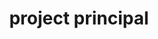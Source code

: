 ---
name: don alexander
title: project principal
quote: 'We work on some of the most monumental projects in the country. Collaborating with our industry’s top professionals, including our own Merritt team, is deeply rewarding.'
details: >-
  A nine-year veteran of Merritt, Don Alexander brings a passion for design and
  architecture to work every day. Prior to joining Merritt, Don owned and
  operated Falls Lumber and Millwork, a high-end architectural millwork firm. His
  personal knowledge of both the craft and business side of woodworking make him
  an ideal ally for both his clients and Merritt.



  Don oversees an exceptional team of project managers, project engineers, field
  installation managers and project coordinating staff. Together they provide
  comprehensive project direction and solutions for Merritt’s clients who include
  the most discerning general contractors, architects, designers and homeowners
  anywhere.



  Don sits on the Advisory Board for the University of Akron’s Interior School of
  Design and is also a guest lecturer for the school’s Design and Project
  Management courses.
image: /uploads/staff-5.jpg
display_number: 4
_comments:
  image: file should be ~600px wide
  lang: EN for english, DE for german
lang: en
---